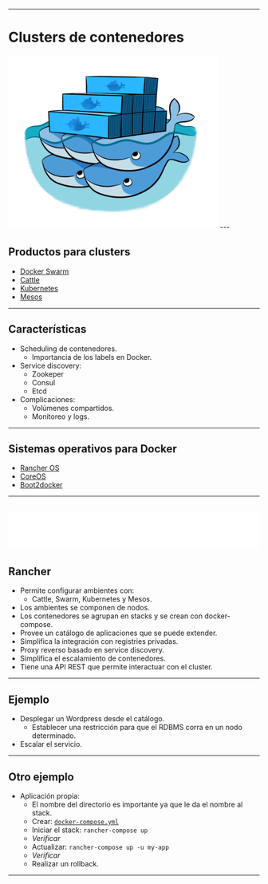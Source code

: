 ***
# Clusters de contenedores

<img src="images/docker-cluster.png" height="350"/>
---

## Productos para clusters

* [Docker Swarm](https://docs.docker.com/swarm/)
* [Cattle](http://rancher.com/)
* [Kubernetes](http://kubernetes.io/)
* [Mesos](http://mesos.apache.org/)
---

## Características

* Scheduling de contenedores.
  * Importancia de los labels en Docker.
* Service discovery:
  * Zookeper
  * Consul
  * Etcd
* Complicaciones:
  * Volúmenes compartidos.
  * Monitoreo y logs.
---

## Sistemas operativos para Docker

* [Rancher OS](http://rancher.com/rancher-os/)
* [CoreOS](https://coreos.com/)
* [Boot2docker](http://boot2docker.io/)
---

![Rancher logo](images/rancher-logo-white.png)
---

## Rancher

* Permite configurar ambientes con:
  * Cattle, Swarm, Kubernetes y Mesos.
* Los ambientes se componen de nodos.
* Los contenedores se agrupan en stacks y se crean con docker-compose.
* Provee un catálogo de aplicaciones que se puede extender.
* Simplifica la integración con registries privadas.
* Proxy reverso basado en service discovery.
* Simplifica el escalamiento de contenedores.
* Tiene una API REST que permite interactuar con el cluster.
---

## Ejemplo

* Desplegar un Wordpress desde el catálogo.
  * Establecer una restricción para que el RDBMS corra en un nodo determinado.
* Escalar el servicio.
---

## Otro ejemplo

* Aplicación propia:
  * El nombre del directorio es importante ya que le da el nombre al stack.
  * Crear:
    [`docker-compose.yml`](images/samples/07-rancher/my-custom-app/docker-compose.yml)
  * Iniciar el stack: `rancher-compose up`
  * *Verificar*
  * Actualizar: `rancher-compose up -u my-app`
  * *Verificar*
  * Realizar un rollback.
***
